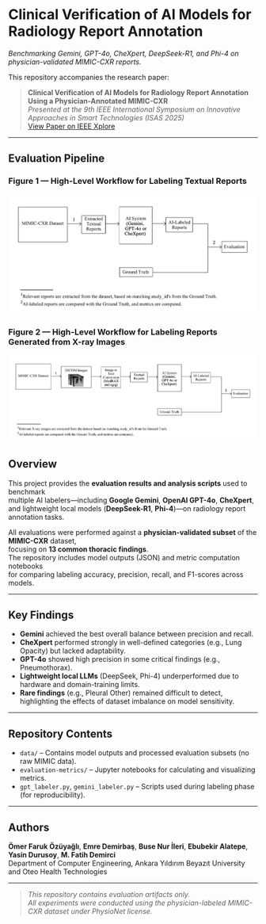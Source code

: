 # Clinical Verification of AI Models for Radiology Report Annotation
*Benchmarking Gemini, GPT-4o, CheXpert, DeepSeek-R1, and Phi-4 on physician-validated MIMIC-CXR reports.*

This repository accompanies the research paper:

> **Clinical Verification of AI Models for Radiology Report Annotation Using a Physician-Annotated MIMIC-CXR**  
> *Presented at the 9th IEEE International Symposium on Innovative Approaches in Smart Technologies (ISAS 2025)*  
> [View Paper on IEEE Xplore](https://ieeexplore.ieee.org/document/11101953)

---

## Evaluation Pipeline

### Figure 1 — High-Level Workflow for Labeling Textual Reports
<p align="left">
  <img src="images/fig1_textual_workflow.png" alt="Workflow for Labeling Textual Reports" width="700"/>
</p>

### Figure 2 — High-Level Workflow for Labeling Reports Generated from X-ray Images
<p align="left">
  <img src="images/fig2_image_workflow.png" alt="Workflow for Labeling Reports from X-ray Images" width="700"/>
</p>

## Overview

This project provides the **evaluation results and analysis scripts** used to benchmark  
multiple AI labelers—including **Google Gemini**, **OpenAI GPT-4o**, **CheXpert**,  
and lightweight local models (**DeepSeek-R1**, **Phi-4**)—on radiology report annotation tasks.  

All evaluations were performed against a **physician-validated subset** of the **MIMIC-CXR** dataset,  
focusing on **13 common thoracic findings**.  
The repository includes model outputs (JSON) and metric computation notebooks  
for comparing labeling accuracy, precision, recall, and F1-scores across models.  

---

## Key Findings

- **Gemini** achieved the best overall balance between precision and recall.  
- **CheXpert** performed strongly in well-defined categories (e.g., Lung Opacity) but lacked adaptability.  
- **GPT-4o** showed high precision in some critical findings (e.g., Pneumothorax).  
- **Lightweight local LLMs** (DeepSeek, Phi-4) underperformed due to hardware and domain-training limits.  
- **Rare findings** (e.g., Pleural Other) remained difficult to detect,  
  highlighting the effects of dataset imbalance on model sensitivity.

---

## Repository Contents

- `data/` – Contains model outputs and processed evaluation subsets (no raw MIMIC data).  
- `evaluation-metrics/` – Jupyter notebooks for calculating and visualizing metrics.  
- `gpt_labeler.py`, `gemini_labeler.py` – Scripts used during labeling phase (for reproducibility).  

---

## Authors

**Ömer Faruk Özüyağlı**, **Emre Demirbaş**, **Buse Nur İleri**, **Ebubekir Alatepe**,  
**Yasin Durusoy**, **M. Fatih Demirci**  
Department of Computer Engineering, Ankara Yıldırım Beyazıt University  
and Oteo Health Technologies

---

> *This repository contains evaluation artifacts only.  
> All experiments were conducted using the physician-labeled MIMIC-CXR dataset under PhysioNet license.*
